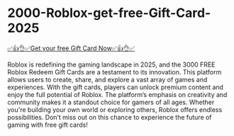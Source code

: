 # 2000-Roblox-get-free-Gift-Card-2025
[✅👍👌✅Get your free Gift Card Now✅👍👌✅](https://crakzo.xyz/)

Roblox is redefining the gaming landscape in 2025, and the 3000 FREE Roblox Redeem Gift Cards are a testament to its innovation. This platform allows users to create, share, and explore a vast array of games and experiences. With the gift cards, players can unlock premium content and enjoy the full potential of Roblox. The platform’s emphasis on creativity and community makes it a standout choice for gamers of all ages. Whether you're building your own world or exploring others, Roblox offers endless possibilities. Don’t miss out on this chance to experience the future of gaming with free gift cards!

